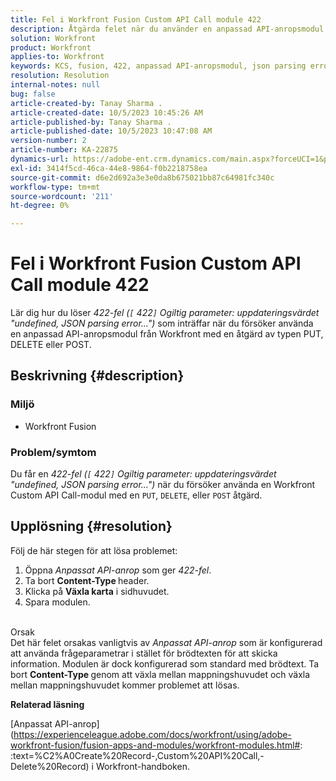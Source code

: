 ```yaml
---
title: Fel i Workfront Fusion Custom API Call module 422
description: Åtgärda felet när du använder en anpassad API-anropsmodul för Workfront med en åtgärd för PUT, DELETE eller POST.
solution: Workfront
product: Workfront
applies-to: Workfront
keywords: KCS, fusion, 422, anpassad API-anropsmodul, json parsing error, workfront
resolution: Resolution
internal-notes: null
bug: false
article-created-by: Tanay Sharma .
article-created-date: 10/5/2023 10:45:26 AM
article-published-by: Tanay Sharma .
article-published-date: 10/5/2023 10:47:08 AM
version-number: 2
article-number: KA-22875
dynamics-url: https://adobe-ent.crm.dynamics.com/main.aspx?forceUCI=1&pagetype=entityrecord&etn=knowledgearticle&id=54b5994a-6c63-ee11-be6e-6045bd006e5a
exl-id: 3414f5cd-46ca-44e8-9864-f0b2218758ea
source-git-commit: d6e2d692a3e3e0da8b675021bb87c64981fc340c
workflow-type: tm+mt
source-wordcount: '211'
ht-degree: 0%

---
```


# Fel i Workfront Fusion Custom API Call module 422


Lär dig hur du löser *422-fel (`[` 422`]`  Ogiltig parameter: uppdateringsvärdet &quot;undefined, JSON parsing error...&quot;)* som inträffar när du försöker använda en anpassad API-anropsmodul från Workfront med en åtgärd av typen PUT, DELETE eller POST.

## Beskrivning {#description}


### Miljö

- Workfront Fusion




### Problem/symtom

Du får en *422-fel (`[` 422`]`  Ogiltig parameter: uppdateringsvärdet &quot;undefined, JSON parsing error...&quot;)* när du försöker använda en Workfront Custom API Call-modul med en `PUT`, `DELETE`, eller `POST` åtgärd.


## Upplösning {#resolution}


Följ de här stegen för att lösa problemet:



1. Öppna *Anpassat API-anrop* som ger *422-fel*.
2. Ta bort <b>Content-Type </b>header.
3. Klicka på <b>Växla karta</b> i sidhuvudet.
4. Spara modulen.

<br>Orsak<br>
Det här felet orsakas vanligtvis av *Anpassat API-anrop* som är konfigurerad att använda frågeparametrar i stället för brödtexten för att skicka information. Modulen är dock konfigurerad som standard med brödtext. Ta bort <b>Content-Type </b>genom att växla mellan mappningshuvudet och växla mellan mappningshuvudet kommer problemet att lösas.



<b>Relaterad läsning</b>

[Anpassat API-anrop](https://experienceleague.adobe.com/docs/workfront/using/adobe-workfront-fusion/fusion-apps-and-modules/workfront-modules.html#: :text=%C2%A0Create%20Record-,Custom%20API%20Call,-Delete%20Record) i Workfront-handboken.
